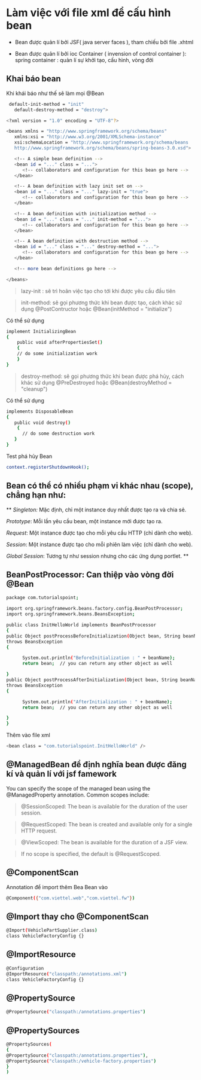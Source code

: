 # Làm việc với file xml để cấu hình bean

- Bean được quản lí bởi JSF( java server faces ), tham chiếu bởi file .xhtml

- Bean được quản lí bởi ioc Container ( invension of control container ): spring container : quản lí sự khởi tạo, cấu hình, vòng đời

## Khai báo bean

Khi khái báo như thế sẽ làm mọi @Bean

```sh
 default-init-method = "init"
   default-destroy-method = "destroy">
```

```sh
<?xml version = "1.0" encoding = "UTF-8"?>

<beans xmlns = "http://www.springframework.org/schema/beans"
   xmlns:xsi = "http://www.w3.org/2001/XMLSchema-instance"
   xsi:schemaLocation = "http://www.springframework.org/schema/beans
   http://www.springframework.org/schema/beans/spring-beans-3.0.xsd">

   <!-- A simple bean definition -->
   <bean id = "..." class = "...">
      <!-- collaborators and configuration for this bean go here -->
   </bean>

   <!-- A bean definition with lazy init set on -->
   <bean id = "..." class = "..." lazy-init = "true">
      <!-- collaborators and configuration for this bean go here -->
   </bean>

   <!-- A bean definition with initialization method -->
   <bean id = "..." class = "..." init-method = "...">
      <!-- collaborators and configuration for this bean go here -->
   </bean>

   <!-- A bean definition with destruction method -->
   <bean id = "..." class = "..." destroy-method = "...">
      <!-- collaborators and configuration for this bean go here -->
   </bean>

   <!-- more bean definitions go here -->

</beans>
```

> lazy-init : sẽ trì hoãn việc tạo cho tới khi được yêu cầu đầu tiên

> init-method: sẽ gọi phương thức khi bean được tạo, cách khác sử dụng @PostContructor hoặc @Bean(initMethod = "initialize")

Có thể sử dụng

```sh
implement InitializingBean
{
    public void afterPropertiesSet()
    {
    // do some initialization work
    }
}
```

> destroy-method: sẽ gọi phương thức khi bean được phá hủy, cách khác sử dụng @PreDestroyed hoặc @Bean(destroyMethod = "cleanup")

Có thể sử dụng

```sh
implements DisposableBean
{
   public void destroy()
    {
      // do some destruction work
   }
}
```

Test phá hủy Bean

```sh
context.registerShutdownHook();
```

## Bean có thể có nhiều phạm vi khác nhau (scope), chẳng hạn như:

\*\*
_Singleton:_ Mặc định, chỉ một instance duy nhất được tạo ra và chia sẻ.

_Prototype_: Mỗi lần yêu cầu bean, một instance mới được tạo ra.

_Request_: Một instance được tạo cho mỗi yêu cầu HTTP (chỉ dành cho web).

_Session_: Một instance được tạo cho mỗi phiên làm việc (chỉ dành cho web).

_Global Session_: Tương tự như session nhưng cho các ứng dụng portlet.
\*\*

## BeanPostProcessor: Can thiệp vào vòng đời @Bean

```sh
package com.tutorialspoint;

import org.springframework.beans.factory.config.BeanPostProcessor;
import org.springframework.beans.BeansException;

public class InitHelloWorld implements BeanPostProcessor
{
public Object postProcessBeforeInitialization(Object bean, String beanName)
throws BeansException
{

      System.out.println("BeforeInitialization : " + beanName);
      return bean;  // you can return any other object as well

}
public Object postProcessAfterInitialization(Object bean, String beanName)
throws BeansException
{

      System.out.println("AfterInitialization : " + beanName);
      return bean;  // you can return any other object as well

}
}

```

Thêm vào file xml

```sh
<bean class = "com.tutorialspoint.InitHelloWorld" />
```

## @ManagedBean để định nghĩa bean được đăng kí và quản lí với jsf famework

You can specify the scope of the managed bean using the @ManagedProperty annotation. Common scopes include:

> @SessionScoped: The bean is available for the duration of the user session.

> @RequestScoped: The bean is created and available only for a single HTTP request.

> @ViewScoped: The bean is available for the duration of a JSF view.

> If no scope is specified, the default is @RequestScoped.

## @ComponentScan

Annotation để import thêm Bea Bean vào

```sh
@Component({"com.viettel.web","com.viettel.fw"})
```

## @Import thay cho @ComponentScan

```sh
@Import(VehiclePartSupplier.class)
class VehicleFactoryConfig {}
```

## @ImportResource

```sh
@Configuration
@ImportResource("classpath:/annotations.xml")
class VehicleFactoryConfig {}
```

## @PropertySource

```sh
@PropertySource("classpath:/annotations.properties")
```

## @PropertySources

```sh
@PropertySources(
{
@PropertySource("classpath:/annotations.properties"),
@PropertySource("classpath:/vehicle-factory.properties")
}
)
```
